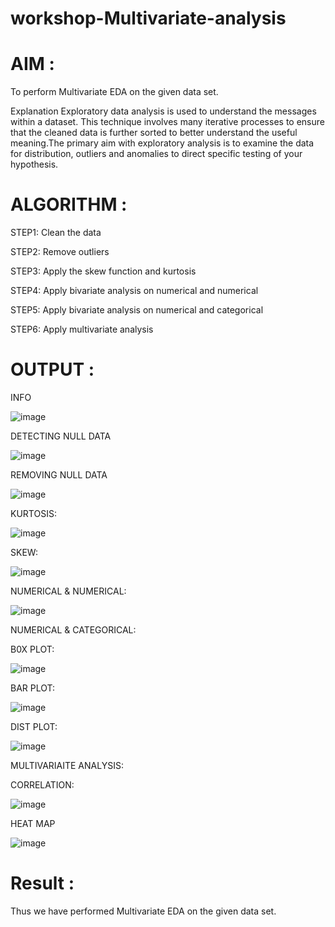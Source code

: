 # workshop-Multivariate-analysis

# AIM :

To perform Multivariate EDA on the given data set.

Explanation Exploratory data analysis is used to understand the messages within a dataset. This technique involves many iterative processes to ensure that the cleaned data is further sorted to better understand the useful meaning.The primary aim with exploratory analysis is to examine the data for distribution, outliers and anomalies to direct specific testing of your hypothesis.


# ALGORITHM :

STEP1: Clean the data

STEP2: Remove outliers

STEP3: Apply the skew function and kurtosis

STEP4: Apply bivariate analysis on numerical and numerical

STEP5: Apply bivariate analysis on numerical and categorical

STEP6: Apply multivariate analysis

# OUTPUT :

INFO

![image](https://user-images.githubusercontent.com/95520655/229695511-61ae942b-3634-4b08-9ad9-28587b6079f3.png)

DETECTING NULL DATA

![image](https://user-images.githubusercontent.com/95520655/229696127-79b7c73c-4594-4a89-b56b-5baeeb3f4733.png)

REMOVING NULL DATA

![image](https://user-images.githubusercontent.com/95520655/229697164-40f3a673-028f-4128-a1d3-86bb47be6be8.png)

KURTOSIS:

![image](https://user-images.githubusercontent.com/95520655/229697290-c2de9a63-1e45-4bfc-ae57-e221fb472d83.png)

SKEW:

![image](https://user-images.githubusercontent.com/95520655/229697405-787a9ae9-8a40-44b8-a8de-c8e771a4614c.png)

NUMERICAL & NUMERICAL:

![image](https://user-images.githubusercontent.com/95520655/229697538-f37a9b40-ac2e-41e8-a50d-dc2615eb20c1.png)

NUMERICAL & CATEGORICAL:

B0X PLOT:

![image](https://user-images.githubusercontent.com/95520655/229697747-f4142588-d231-43f1-a1a8-50053223fffc.png)

BAR PLOT:

![image](https://user-images.githubusercontent.com/95520655/229697841-c25e9b18-cc67-40d9-995a-16bb32793891.png)

DIST PLOT:

![image](https://user-images.githubusercontent.com/95520655/229698034-19f4d768-1753-4636-91cf-910ae9fd63ce.png)


MULTIVARIAITE ANALYSIS:

CORRELATION:

![image](https://user-images.githubusercontent.com/95520655/229698095-ae27d78a-0d39-4f09-adf6-3c833ed6ca35.png)

HEAT MAP

![image](https://user-images.githubusercontent.com/95520655/229698205-db8bea08-dac6-40ba-be26-7980e28c7013.png)


# Result :

Thus we have performed Multivariate EDA on the given data set.
